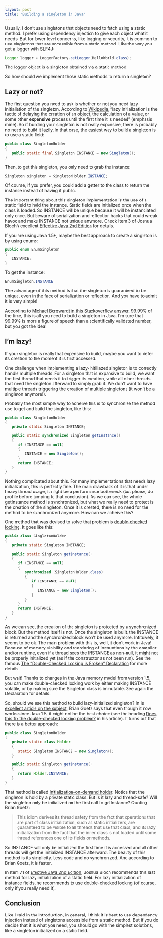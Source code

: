 ```yaml
---
layout: post
title: 'Building a singleton in Java'
---
```


Usually, I don’t use singletons that objects need to fetch using a static method. I prefer using dependency injection to give each object what it needs. But for lower level concerns, like logging or security, it is common to use singletons that are accessible from a static method. Like the way you get a logger with <a href="http://www.slf4j.org/">SLF4J</a>:

```java
Logger logger = LoggerFactory.getLogger(HelloWorld.class);
```

The logger object is a singleton obtained via a static method.

So how should we implement those static methods to return a singleton?

<h2 id="lazy-or-not">Lazy or not?</h2>

The first question you need to ask is whether or not you need lazy initialiation of the singleton. According to <a href="http://en.wikipedia.org/wiki/Lazy_initialization">Wikipedia</a>, “lazy initialization is the tactic of delaying the creation of an object, the calculation of a value, or some other <strong>expensive</strong> process until the first time it is needed” (emphasis mine). So if building your singleton is not really expansive, there is probably no need to build it lazily. In that case, the easiest way to build a singleton is to use a static field:

```java
public class SingletonHolder
{
   public static final Singleton INSTANCE = new Singleton();
}
```

Then, to get this singleton, you only need to grab the instance:

```java
Singleton singleton = SingletonHolder.INSTANCE;
```

Of course, if you prefer, you could add a getter to the class to return the instance instead of having it public.

The important thing about this singleton implementation is the use of a static field to hold the instance. Static fields are initialized once when the class is loaded. So INSTANCE will be unique because it will be instanciated only once. But beware of serialization and reflection hacks that could wreak havoc and make INSTANCE not unique anymore. Check Item 3 of Joshua Bloch’s excellent <a href="http://www.informit.com/store/effective-java-9780321356680">Effective Java 2nd Edition</a> for details.

If you are using Java 1.5+, maybe the best approach to create a singleton is by using enums:

```java
public enum EnumSingleton
{
   INSTANCE;
}
```

To get the instance:

```java
EnumSingleton.INSTANCE;
```

The advantage of this method is that the singleton is guaranteed to be unique, even in the face of serialization or reflection. And you have to admit it is very simple!

According to <a href="http://stackoverflow.com/questions/3635396/pattern-for-lazy-thread-safe-singleton-instantiation-in-java#3635619">Michael Borgwardt in this Stackoverflow answer</a>, 99.99% of the time, this is all you need to build a singleton in Java. I’m sure that 99.99% is more a figure of speech than a scientifically validated number, but you got the idea!

<h2 id="im-lazy">I’m lazy!</h2>

If your singleton is really that expensive to build, maybe you want to defer its creation to the moment it is first accessed.

One challenge when implementing a lazy-initiliazed singleton is to correctly handle multiple threads. For a singleton that is expansive to build, we want the first thread that needs it to trigger its creation, while all other threads that need the singleton afterward to simply grab it. We don’t want to have multiple threads triggering the creation of multiple singletons (it won’t be a singleton anymore!).

Probably the most simple way to acheive this is to synchronize the method use to get and build the singleton, like this:

```java
public class SingletonHolder
{
   private static Singleton INSTANCE;

   public static synchronized Singleton getInstance()
   {
      if (INSTANCE == null)
      {
         INSTANCE = new Singleton();
      }
      return INSTANCE;
   }
}
```

Nothing complicated about this. For many implementations that needs lazy initialization, this is perfectly fine. The main drawback of it is that under heavy thread usage, it might be a performance bottleneck (but please, do profile before jumping to that conclusion). As we can see, the whole getInstance method is synchronized, but what we really need to protect is the creation of the singleton. Once it is created, there is no need for the method to be synchronized anymore. How can we acheive this?

One method that was devised to solve that problem is <a href="http://en.wikipedia.org/wiki/Double-checked_locking">double-checked locking</a>. It goes like this:

```java
public class SingletonHolder
{
   private static Singleton INSTANCE;

   public static Singleton getInstance()
   {
      if (INSTANCE == null)
      {
         synchronized (SingletonHolder.class)
         {
            if (INSTANCE == null)
            {
               INSTANCE = new Singleton();
            }
         }
      }
      return INSTANCE;
   }
}
```

As we can see, the creation of the singleton is protected by a synchronized block. But the method itself is not. Once the singleton is built, the INSTANCE is returned and the synchronized block won’t be used anymore. Intituively, it seems to be ok. The main problem with this is, well, it don’t work in Java! Because of memory visibility and reordoring of instructions by the compiler and/or runtime, even if a thread sees the INSTANCE as non-null, it might not be properly initialized yet (as if the constructor as not been run). See the famous <a href="http://www.cs.umd.edu/~pugh/java/memoryModel/DoubleCheckedLocking.html">The “Double-Checked Locking is Broken” Declaration</a> for more details.

But wait! Thanks to changes in the Java memory model from version 1.5, you can make double-checked locking work by either making INSTANCE volatile, or by making sure the Singleton class is immutable. See again the Declaration for details.

So, should we use this method to build lazy-initialized singleton? In is <a href="http://www.ibm.com/developerworks/library/j-jtp03304/">excellent article on the subject</a>, Brian Goetz says that even though it now works since Java 1.5, it might not be the best choice (see the heading <a href="https://www.ibm.com/developerworks/library/j-jtp03304/#3.2">Does this fix the double-checked locking problem?</a> in his article). It turns out that there is a better approach:

```java
public class SingletonHolder
{
   private static class Holder
   {
      static Singleton INSTANCE = new Singleton();
   }

   public static Singleton getInstance()
   {
      return Holder.INSTANCE;
   }
}
```

That method is called <a href="http://en.wikipedia.org/wiki/Initialization-on-demand_holder_idiom">Initialization-on-demand holder</a>. Notice that the singleton is hold by a private static class. But is it lazy and thread-safe? Will the singleton only be initialized on the first call to getInstance? Quoting Brian Goetz:
<blockquote>This idiom derives its thread safety from the fact that operations that are part of class initialization, such as static initializers, are guaranteed to be visible to all threads that use that class, and its lazy initialization from the fact that the inner class is not loaded until some thread references one of its fields or methods.</blockquote>
So INSTANCE will only be initialized the first time it is accessed and all other threads will get the initialized INSTANCE afterward. The beauty of this method is its simplicity. Less code and no synchronized. And according to Brian Goetz, it is faster.

In Item 71 of <a href="http://www.informit.com/store/effective-java-9780321356680">Efective Java 2nd Edition</a>, Joshua Bloch recommends this last method for lazy initialization of a static field. For lazy initialization of instance fields, he recommends to use double-checked locking (of course, only if you really need it).

<h2 id="conclusion">Conclusion</h2>

Like I said in the introduction, in general, I think it is best to use dependency injection instead of singletons accessible from a static method. But if you do decide that it is what you need, you should go with the simplest solutions, like a singleton initialized on a static field.
